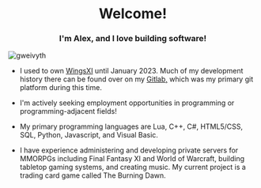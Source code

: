 <h1 align="center">Welcome!</h1>
<h3 align="center">I'm Alex, and I love building software!</h3>

<p align="left"> <img src="https://komarev.com/ghpvc/?username=gweivyth&label=Profile%20views&color=0e75b6&style=flat" alt="gweivyth" /> </p>

- I used to own <a href="https://wingsxi.com/" target="_blank">WingsXI</a> until January 2023.  Much of my development history there can be found over on my <a href="https://gitlab.com/Gweivyth" target="_blank">Gitlab,</a> which was my primary git platform during this time.

- I'm actively seeking employment opportunities in programming or programming-adjacent fields!

- My primary programming languages are Lua, C++, C#, HTML5/CSS, SQL, Python, Javascript, and Visual Basic.

- I have experience administering and developing private servers for MMORPGs including Final Fantasy XI and World of Warcraft, building tabletop gaming systems, and creating music.  My current project is a trading card game called The Burning Dawn.
